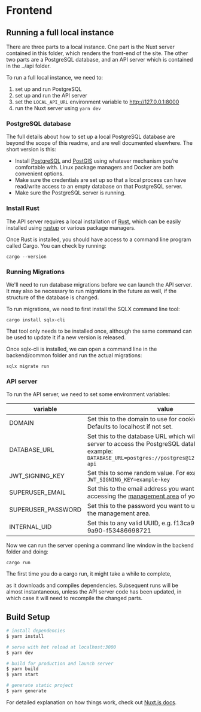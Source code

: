 # Frontend

## Running a full local instance

There are three parts to a local instance. One part is the Nuxt server
contained in this folder, which renders the front-end of the site. The
other two parts are a PostgreSQL database, and an API server which is
contained in the ../api folder.

To run a full local instance, we need to:

1. set up and run PostgreSQL
2. set up and run the API server
3. set the ```LOCAL_API_URL``` environment variable to http://127.0.0.1:8000
4. run the Nuxt server using ```yarn dev```

### PostgreSQL database

The full details about how to set up a local PostgreSQL database are
beyond the scope of this readme, and are well documented elsewhere.
The short version is this:

* Install [PostgreSQL](https://www.postgresql.org/download/) and
  [PostGIS](https://postgis.net/install/) using whatever mechanism
  you’re comfortable with. Linux package managers and Docker are both
  convenient options.
* Make sure the credentials are set up so that a local process can
  have read/write access to an empty database on that PostgreSQL
  server.
* Make sure the PostgreSQL server is running.


### Install Rust

The API server requires a local installation of
[Rust](https://www.rust-lang.org/), which can be easily installed
using [rustup](https://rustup.rs/) or various package managers.

Once Rust is installed, you should have access to a command line
program called Cargo. You can check by running:

    cargo --version

### Running Migrations

We'll need to run database migrations before we can launch the API
server. It may also be necessary to run migrations in the future as
well, if the structure of the database is changed.

To run migrations, we need to first install the SQLX command line tool:

    cargo install sqlx-cli

That tool only needs to be installed once, although the same command
can be used to update it if a new version is released.

Once sqlx-cli is installed, we can open a command line in the backend/common folder and run the actual migrations:

    sqlx migrate run

### API server

To run the API server, we need to set some environment variables:


| variable           | value                                                                                                                                                                     |
|--------------------|---------------------------------------------------------------------------------------------------------------------------------------------------------------------------|
| DOMAIN             | Set this to the domain to use for cookies and such. Defaults to localhost if not set.                                                                                     |
| DATABASE_URL       | Set this to the database URL which will allow the API server to access the PostgreSQL database. For example: ```DATABASE_URL=postgres://postgres@127.0.0.1/circuit-api``` |
| JWT_SIGNING_KEY    | Set this to some random value. For example: ```JWT_SIGNING_KEY=example-key```                                                                                             |
| SUPERUSER_EMAIL    | Set this to the email address you want to use for accessing the [management area](http://127.0.0.1:8000/api/v1/manage/) of your local install.                            |
| SUPERUSER_PASSWORD | Set this to the password you want to use for accessing the management area.                                                                                               |
| INTERNAL_UID       | Set this to any valid UUID, e.g. f13ca90f-5e71-40c3-9a90-f53486698721                                                                                                     |

Now we can run the server opening a command line window in the backend folder and doing:

    cargo run

The first time you do a cargo run, it might take a while to complete,

as it downloads and compiles dependencies. Subsequent runs will be
almost instantaneous, unless the API server code has been updated, in
which case it will need to recompile the changed parts.

## Build Setup

```bash
# install dependencies
$ yarn install

# serve with hot reload at localhost:3000
$ yarn dev

# build for production and launch server
$ yarn build
$ yarn start

# generate static project
$ yarn generate
```

For detailed explanation on how things work, check out [Nuxt.js docs](https://nuxtjs.org/).
